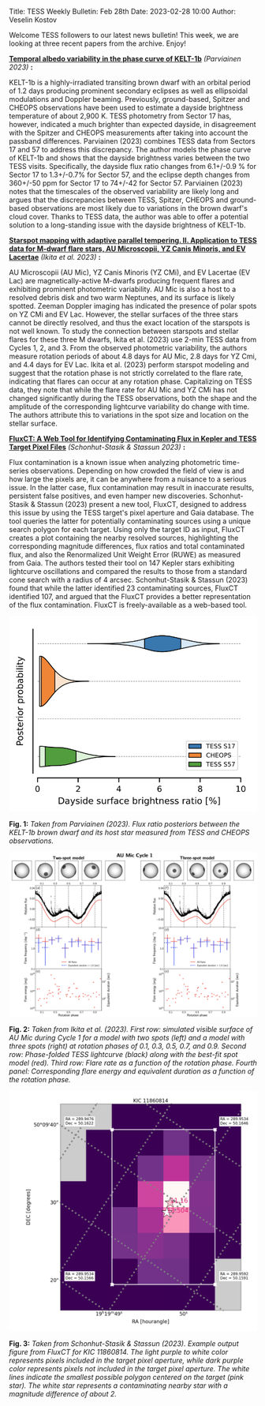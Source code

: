 Title: TESS Weekly Bulletin: Feb 28th
Date: 2023-02-28 10:00
Author: Veselin Kostov

Welcome TESS followers to our latest news bulletin! This week, we are looking at three recent papers from the archive. Enjoy!


**[Temporal albedo variability in the phase curve of KELT-1b](https://arxiv.org/abs/2302.04535)** *(Parviainen 2023)* **:**

KELT-1b is a highly-irradiated transiting brown dwarf with an orbital period of 1.2 days producing prominent secondary eclipses as well as ellipsoidal modulations and Doppler beaming. Previously, ground-based, Spitzer and CHEOPS observations have been used to estimate a dayside brightness temperature of about 2,900 K. TESS photometry from Sector 17 has, however, indicated a much brighter than expected dayside, in disagreement with the Spitzer and CHEOPS measurements after taking into account the passband differences. Parviainen (2023) combines TESS data from Sectors 17 and 57 to address this discrepancy. The author models the phase curve of KELT-1b and shows that the dayside brightness varies between the two TESS visits. Specifically, the dayside flux ratio changes from 6.1+/-0.9 % for Sector 17 to 1.3+/-0.7% for Sector 57, and the eclipse depth changes from 360+/-50 ppm for Sector 17 to 74+/-42 for Sector 57. Parviainen (2023) notes that the timescales of the observed variability are likely long and argues that the discrepancies between TESS, Spitzer, CHEOPS and ground-based observations are most likely due to variations in the brown dwarf's cloud cover. Thanks to TESS data, the author was able to offer a potential solution to a long-standing issue with the dayside brightness of KELT-1b. 

**[Starspot mapping with adaptive parallel tempering. II. Application to TESS data for M-dwarf flare stars, AU Microscopii, YZ Canis Minoris, and EV Lacertae](https://arxiv.org/abs/2302.09249)** *(Ikita et al. 2023)* **:**

AU Microscopii (AU Mic), YZ Canis Minoris (YZ CMi), and EV Lacertae (EV Lac) are magnetically-active M-dwarfs producing frequent flares and exhibiting prominent photometric variability. AU Mic is also a host to a resolved debris disk and two warm Neptunes, and its surface is likely spotted. Zeeman Doppler imaging has indicated the presence of polar spots on YZ CMi and EV Lac. However, the stellar surfaces of the three stars cannot be directly resolved, and thus the exact location of the starspots is not well known. To study the connection between starspots and stellar flares for these three M dwarfs, Ikita et al. (2023) use 2-min TESS data from Cycles 1, 2, and 3. From the observed photometric variability, the authors measure rotation periods of about 4.8 days for AU Mic, 2.8 days for YZ Cmi, and 4.4 days for EV Lac. Ikita et al. (2023) perform starspot modeling and suggest that the rotation phase is not strictly correlated to the flare rate, indicating that flares can occur at any rotation phase. Capitalizing on TESS data, they note that while the flare rate for AU Mic and YZ CMi has not changed significantly during the TESS observations, both the shape and the amplitude of the corresponding lightcurve variability do change with time. The authors attribute this to variations in the spot size and location on the stellar surface. 


**[FluxCT: A Web Tool for Identifying Contaminating Flux in Kepler and TESS Target Pixel Files](https://arxiv.org/abs/2302.10189)** *(Schonhut-Stasik & Stassun 2023)* **:**

Flux contamination is a known issue when analyzing photometric time-series observations. Depending on how crowded the field of view is and how large the pixels are, it can be anywhere from a nuisance to a serious issue. In the latter case, flux contamination may result in inaccurate results, persistent false positives, and even hamper new discoveries. Schonhut-Stasik & Stassun (2023) present a new tool, FluxCT, designed to address this issue by using the TESS target's pixel aperture and Gaia database. The tool queries the latter for potentially contaminating sources using a unique search polygon for each target. Using only the target ID as input, FluxCT creates a plot containing the nearby resolved sources, highlighting the corresponding magnitude differences, flux ratios and total contaminated flux, and also the Renormalized Unit Weight Error (RUWE) as measured from Gaia. The authors tested their tool on 147 Kepler stars exhibiting lightcurve oscillations and compared the results to those from a standard cone search with a radius of 4 arcsec. Schonhut-Stasik & Stassun (2023) found that while the latter identified 23 contaminating sources, FluxCT identified 107, and argued that the FluxCT provides a better representation of the flux contamination. FluxCT is freely-available as a web-based tool. 


![Parviainen 2023](images/news/Parviainen_2023_Fig1.png)

**Fig. 1:** *Taken from Parviainen (2023). Flux ratio posteriors between the KELT-1b brown dwarf and its host star measured from TESS and CHEOPS observations.*

![Ikita2023](images/news/Ikita_2023_Fig5.png)

**Fig. 2:** *Taken from Ikita et al. (2023). First row: simulated visible surface of AU Mic during Cycle 1 for a model with two spots (left) and a model with three spots (right) at rotation phases of 0.1, 0.3, 0.5, 0.7, and 0.9. Second row: Phase-folded TESS lightcurve (black) along with the best-fit spot model (red). Third row: Flare rate as a function of the rotation phase. Fourth panel: Corresponding flare energy and equivalent duration as a function of the rotation phase.*

![Schonhut_Stasik2023](images/news/Schonhut_Stasik_2023_Fig1.png)

**Fig. 3:** *Taken from Schonhut-Stasik & Stassun (2023). Example output figure from FluxCT for KIC 11860814. The light purple to white color represents pixels included in the target pixel aperture, while dark purple color represents pixels not included in the target pixel aperture. The white lines indicate the smallest possible polygon centered on the target (pink star). The white star represents a contaminating nearby star with a magnitude difference of about 2.*
